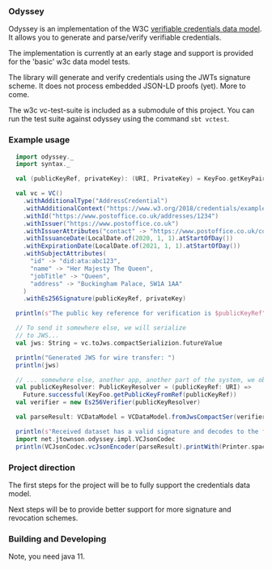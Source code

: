 ### Odyssey

Odyssey is an implementation of the W3C [verifiable credentials data model](https://www.w3.org/TR/vc-data-model/).
It allows you to generate and parse/verify verifiable credentials.

The implementation is currently at an early stage and support is provided for the 'basic' w3c data model tests.

The library will generate and verify credentials using the JWTs signature scheme.
It does not process embedded JSON-LD proofs (yet). More to come.

The w3c vc-test-suite is included as a submodule of this project.
You can run the test suite against odyssey using the command `sbt vctest`.

### Example usage
```scala
  import odyssey._
  import syntax._

  val (publicKeyRef, privateKey): (URI, PrivateKey) = KeyFoo.getKeyPair

  val vc = VC()
    .withAdditionalType("AddressCredential")
    .withAdditionalContext("https://www.w3.org/2018/credentials/examples/v1")
    .withId("https://www.postoffice.co.uk/addresses/1234")
    .withIssuer("https://www.postoffice.co.uk")
    .withIssuerAttributes("contact" -> "https://www.postoffice.co.uk/contact-us")
    .withIssuanceDate(LocalDate.of(2020, 1, 1).atStartOfDay())
    .withExpirationDate(LocalDate.of(2021, 1, 1).atStartOfDay())
    .withSubjectAttributes(
      "id" -> "did:ata:abc123",
      "name" -> "Her Majesty The Queen",
      "jobTitle" -> "Queen",
      "address" -> "Buckingham Palace, SW1A 1AA"
    )
    .withEs256Signature(publicKeyRef, privateKey)

  println(s"The public key reference for verification is $publicKeyRef")

  // To send it somewhere else, we will serialize
  // to JWS...
  val jws: String = vc.toJws.compactSerializion.futureValue

  println("Generated JWS for wire transfer: ")
  println(jws)

  // ... somewhere else, another app, another part of the system, we obtain the jws...
  val publicKeyResolver: PublicKeyResolver = (publicKeyRef: URI) =>
    Future.successful(KeyFoo.getPublicKeyFromRef(publicKeyRef))
  val verifier = new Es256Verifier(publicKeyResolver)

  val parseResult: VCDataModel = VCDataModel.fromJwsCompactSer(verifier, jws).futureValue

  println(s"Received dataset has a valid signature and decodes to the following dataset:")
  import net.jtownson.odyssey.impl.VCJsonCodec
  println(VCJsonCodec.vcJsonEncoder(parseResult).printWith(Printer.spaces2))
```

### Project direction
The first steps for the project will be to fully support the credentials data model.

Next steps will be to provide better support for more signature and revocation schemes.

### Building and Developing
Note, you need java 11.
